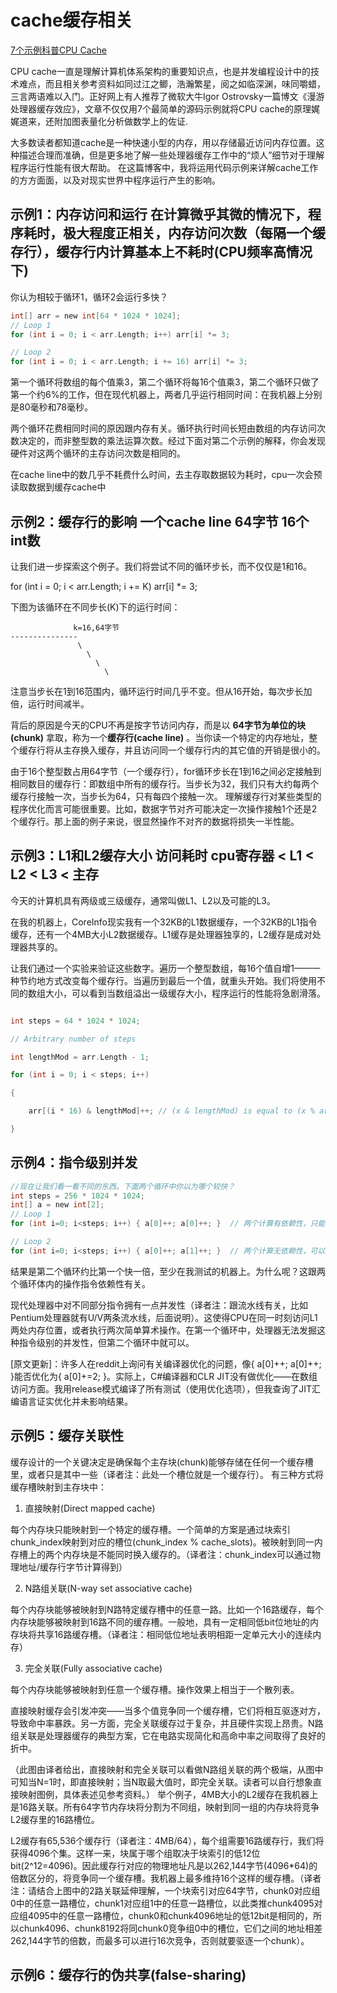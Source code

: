 # cache缓存相关

[7个示例科普CPU Cache](https://blog.csdn.net/pi9nc/article/details/27109815?utm_medium=distribute.pc_relevant.none-task-blog-BlogCommendFromMachineLearnPai2-1.channel_param&depth_1-utm_source=distribute.pc_relevant.none-task-blog-BlogCommendFromMachineLearnPai2-1.channel_param)


CPU cache一直是理解计算机体系架构的重要知识点，也是并发编程设计中的技术难点，而且相关参考资料如同过江之鲫，浩瀚繁星，阅之如临深渊，味同嚼蜡，三言两语难以入门。正好网上有人推荐了微软大牛Igor Ostrovsky一篇博文《漫游处理器缓存效应》，文章不仅仅用7个最简单的源码示例就将CPU cache的原理娓娓道来，还附加图表量化分析做数学上的佐证.

 大多数读者都知道cache是一种快速小型的内存，用以存储最近访问内存位置。这种描述合理而准确，但是更多地了解一些处理器缓存工作中的“烦人”细节对于理解程序运行性能有很大帮助。
   在这篇博客中，我将运用代码示例来详解cache工作的方方面面，以及对现实世界中程序运行产生的影响。
   

## 示例1：内存访问和运行  在计算微乎其微的情况下，程序耗时，极大程度正相关，内存访问次数（每隔一个缓存行），缓存行内计算基本上不耗时(CPU频率高情况下)

你认为相较于循环1，循环2会运行多快？
```c
int[] arr = new int[64 * 1024 * 1024];
// Loop 1
for (int i = 0; i < arr.Length; i++) arr[i] *= 3;

// Loop 2
for (int i = 0; i < arr.Length; i += 16) arr[i] *= 3;
```

第一个循环将数组的每个值乘3，第二个循环将每16个值乘3，第二个循环只做了第一个约6%的工作，但在现代机器上，两者几乎运行相同时间：在我机器上分别是80毫秒和78毫秒。

两个循环花费相同时间的原因跟内存有关。循环执行时间长短由数组的内存访问次数决定的，而非整型数的乘法运算次数。经过下面对第二个示例的解释，你会发现硬件对这两个循环的主存访问次数是相同的。

在cache line中的数几乎不耗费什么时间，去主存取数据较为耗时，cpu一次会预读取数据到缓存cache中


## 示例2：缓存行的影响   一个cache line  64字节  16个 int数

让我们进一步探索这个例子。我们将尝试不同的循环步长，而不仅仅是1和16。

for (int i = 0; i < arr.Length; i += K) arr[i] *= 3;

下图为该循环在不同步长(K)下的运行时间：

```
              k=16,64字节
---------------
               \
                 \
                   \
                     \
````


注意当步长在1到16范围内，循环运行时间几乎不变。但从16开始，每次步长加倍，运行时间减半。

背后的原因是今天的CPU不再是按字节访问内存，而是以 **64字节为单位的块(chunk)** 拿取，称为一个**缓存行(cache line)** 。当你读一个特定的内存地址，整个缓存行将从主存换入缓存，并且访问同一个缓存行内的其它值的开销是很小的。

由于16个整型数占用64字节（一个缓存行），for循环步长在1到16之间必定接触到相同数目的缓存行：即数组中所有的缓存行。当步长为32，我们只有大约每两个缓存行接触一次，当步长为64，只有每四个接触一次。
理解缓存行对某些类型的程序优化而言可能很重要。比如，数据字节对齐可能决定一次操作接触1个还是2个缓存行。那上面的例子来说，很显然操作不对齐的数据将损失一半性能。



## 示例3：L1和L2缓存大小  访问耗时  cpu寄存器 < L1 < L2 < L3 < 主存

今天的计算机具有两级或三级缓存，通常叫做L1、L2以及可能的L3。

在我的机器上，CoreInfo现实我有一个32KB的L1数据缓存，一个32KB的L1指令缓存，还有一个4MB大小L2数据缓存。L1缓存是处理器独享的，L2缓存是成对处理器共享的。

让我们通过一个实验来验证这些数字。遍历一个整型数组，每16个值自增1——一种节约地方式改变每个缓存行。当遍历到最后一个值，就重头开始。我们将使用不同的数组大小，可以看到当数组溢出一级缓存大小，程序运行的性能将急剧滑落。

```c

int steps = 64 * 1024 * 1024;

// Arbitrary number of steps

int lengthMod = arr.Length - 1;

for (int i = 0; i < steps; i++)

{

    arr[(i * 16) & lengthMod]++; // (x & lengthMod) is equal to (x % arr.Length)

}

```

## 示例4：指令级别并发
```c
//现在让我们看一看不同的东西。下面两个循环中你以为哪个较快？
int steps = 256 * 1024 * 1024;
int[] a = new int[2];
// Loop 1
for (int i=0; i<steps; i++) { a[0]++; a[0]++; }  // 两个计算有依赖性，只能串行

// Loop 2
for (int i=0; i<steps; i++) { a[0]++; a[1]++; }  // 两个计算无依赖性，可以并行

```
结果是第二个循环约比第一个快一倍，至少在我测试的机器上。为什么呢？这跟两个循环体内的操作指令依赖性有关。

现代处理器中对不同部分指令拥有一点并发性（译者注：跟流水线有关，比如Pentium处理器就有U/V两条流水线，后面说明）。这使得CPU在同一时刻访问L1两处内存位置，或者执行两次简单算术操作。在第一个循环中，处理器无法发掘这种指令级别的并发性，但第二个循环中就可以。

[原文更新]：许多人在reddit上询问有关编译器优化的问题，像{ a[0]++; a[0]++; }能否优化为{ a[0]+=2; }。实际上，C#编译器和CLR JIT没有做优化——在数组访问方面。我用release模式编译了所有测试（使用优化选项），但我查询了JIT汇编语言证实优化并未影响结果。

## 示例5：缓存关联性

缓存设计的一个关键决定是确保每个主存块(chunk)能够存储在任何一个缓存槽里，或者只是其中一些（译者注：此处一个槽位就是一个缓存行）。
有三种方式将缓存槽映射到主存块中：

1. 直接映射(Direct mapped cache)

每个内存块只能映射到一个特定的缓存槽。一个简单的方案是通过块索引chunk_index映射到对应的槽位(chunk_index % cache_slots)。被映射到同一内存槽上的两个内存块是不能同时换入缓存的。（译者注：chunk_index可以通过物理地址/缓存行字节计算得到）

2. N路组关联(N-way set associative cache)

每个内存块能够被映射到N路特定缓存槽中的任意一路。比如一个16路缓存，每个内存块能够被映射到16路不同的缓存槽。一般地，具有一定相同低bit位地址的内存块将共享16路缓存槽。（译者注：相同低位地址表明相距一定单元大小的连续内存）

3. 完全关联(Fully associative cache)

每个内存块能够被映射到任意一个缓存槽。操作效果上相当于一个散列表。

直接映射缓存会引发冲突——当多个值竞争同一个缓存槽，它们将相互驱逐对方，导致命中率暴跌。另一方面，完全关联缓存过于复杂，并且硬件实现上昂贵。N路组关联是处理器缓存的典型方案，它在电路实现简化和高命中率之间取得了良好的折中。

（此图由译者给出，直接映射和完全关联可以看做N路组关联的两个极端，从图中可知当N=1时，即直接映射；当N取最大值时，即完全关联。读者可以自行想象直接映射图例，具体表述见参考资料。）
举个例子，4MB大小的L2缓存在我机器上是16路关联。所有64字节内存块将分割为不同组，映射到同一组的内存块将竞争L2缓存里的16路槽位。

L2缓存有65,536个缓存行（译者注：4MB/64），每个组需要16路缓存行，我们将获得4096个集。这样一来，块属于哪个组取决于块索引的低12位bit(2^12=4096)。因此缓存行对应的物理地址凡是以262,144字节(4096*64)的倍数区分的，将竞争同一个缓存槽。我机器上最多维持16个这样的缓存槽。（译者注：请结合上图中的2路关联延伸理解，一个块索引对应64字节，chunk0对应组0中的任意一路槽位，chunk1对应组1中的任意一路槽位，以此类推chunk4095对应组4095中的任意一路槽位，chunk0和chunk4096地址的低12bit是相同的，所以chunk4096、chunk8192将同chunk0竞争组0中的槽位，它们之间的地址相差262,144字节的倍数，而最多可以进行16次竞争，否则就要驱逐一个chunk）。


## 示例6：缓存行的伪共享(false-sharing)



## 




## 



